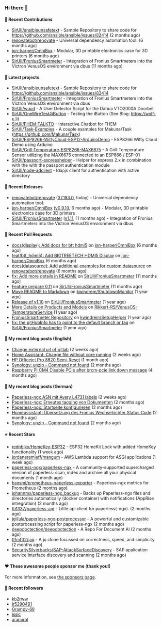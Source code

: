 ### Hi there 👋

#### 👷 Recent Contributions

- [SirUli/ansibleunsafetext](https://github.com/SirUli/ansibleunsafetext) - Sample Repository to share code for https://github.com/ansible/ansible/issues/82414 (2 months ago)
- [renovatebot/renovate](https://github.com/renovatebot/renovate) - Universal dependency automation tool. (6 months ago)
- [jon-harper/OmniBox](https://github.com/jon-harper/OmniBox) - Modular, 3D printable electronics case for 3D printers (6 months ago)
- [SirUli/FroniusSmartmeter](https://github.com/SirUli/FroniusSmartmeter) - Integration of Fronius Smartmeters into the Victron VenusOS environment via dbus (11 months ago)

#### 🌱 Latest projects

- [SirUli/ansibleunsafetext](https://github.com/SirUli/ansibleunsafetext) - Sample Repository to share code for https://github.com/ansible/ansible/issues/82414
- [SirUli/FroniusSmartmeter](https://github.com/SirUli/FroniusSmartmeter) - Integration of Fronius Smartmeters into the Victron VenusOS environment via dbus
- [SirUli/wuud](https://github.com/SirUli/wuud) - A User Detector Script for the Dahua VTO2000A Doorbell
- [SirUli/OneWireTest4iButton](https://github.com/SirUli/OneWireTest4iButton) - Testing the iButton (See Blog: https://wolf-u.li)
- [SirUli/FHEM-TALKTO](https://github.com/SirUli/FHEM-TALKTO) - Interactive Chatbot for FHEM
- [SirUli/Task-Examples](https://github.com/SirUli/Task-Examples) - A couple examples for Makuna/Task (https://github.com/Makuna/Task)
- [SirUli/ESP8266-WittyCloud-ESP12-ArduinoDemo](https://github.com/SirUli/ESP8266-WittyCloud-ESP12-ArduinoDemo) - ESP8266 Witty Cloud Demo using Arduino
- [SirUli/Grill-Temperature-ESP8266-MAX6675](https://github.com/SirUli/Grill-Temperature-ESP8266-MAX6675) - A Grill Temperature Sensor utilizing the MAX6675 connected to an ESP866 / ESP-01
- [SirUli/passport-expresshelper](https://github.com/SirUli/passport-expresshelper) - Helper for express 2.x in combination with the with the passport authentication module
- [SirUli/node-adclient](https://github.com/SirUli/node-adclient) - ldapjs client for authentication with active directory

#### 🔭 Recent Releases

- [renovatebot/renovate](https://github.com/renovatebot/renovate) ([37.183.0](https://github.com/renovatebot/renovate/releases/tag/37.183.0), today) - Universal dependency automation tool.
- [jon-harper/OmniBox](https://github.com/jon-harper/OmniBox) ([v0.9.10](https://github.com/jon-harper/OmniBox/releases/tag/v0.9.10), 6 months ago) - Modular, 3D printable electronics case for 3D printers
- [SirUli/FroniusSmartmeter](https://github.com/SirUli/FroniusSmartmeter) ([v1.11](https://github.com/SirUli/FroniusSmartmeter/releases/tag/v1.11), 11 months ago) - Integration of Fronius Smartmeters into the Victron VenusOS environment via dbus

#### 🔨 Recent Pull Requests

- [docs(display): Add docs for btt hdmi5](https://github.com/jon-harper/OmniBox/pull/129) on [jon-harper/OmniBox](https://github.com/jon-harper/OmniBox) (6 months ago)
- [feat(btt_hdmi5): Add BIGTREETECH HDMI5 Display](https://github.com/jon-harper/OmniBox/pull/128) on [jon-harper/OmniBox](https://github.com/jon-harper/OmniBox) (6 months ago)
- [docs(datasource): Add additional examples for custom datasource](https://github.com/renovatebot/renovate/pull/23558) on [renovatebot/renovate](https://github.com/renovatebot/renovate) (6 months ago)
- [fix: Add more details in README](https://github.com/SirUli/FroniusSmartmeter/pull/12) on [SirUli/FroniusSmartmeter](https://github.com/SirUli/FroniusSmartmeter) (11 months ago)
- [Feature prepare 0.11](https://github.com/SirUli/FroniusSmartmeter/pull/11) on [SirUli/FroniusSmartmeter](https://github.com/SirUli/FroniusSmartmeter) (11 months ago)
- [Move README to Markdown](https://github.com/kwindrem/ShutdownMonitor/pull/3) on [kwindrem/ShutdownMonitor](https://github.com/kwindrem/ShutdownMonitor) (1 year ago)
- [Release of v1.10](https://github.com/SirUli/FroniusSmartmeter/pull/7) on [SirUli/FroniusSmartmeter](https://github.com/SirUli/FroniusSmartmeter) (1 year ago)
- [More Details on Products and Models](https://github.com/Rikkert-RS/VenusOS-TemperatureService/pull/2) on [Rikkert-RS/VenusOS-TemperatureService](https://github.com/Rikkert-RS/VenusOS-TemperatureService) (1 year ago)
- [FroniusSmartmeter Repository](https://github.com/kwindrem/SetupHelper/pull/31) on [kwindrem/SetupHelper](https://github.com/kwindrem/SetupHelper) (1 year ago)
- [fix: the gitHubInfo has to point to the default branch or tag](https://github.com/SirUli/FroniusSmartmeter/pull/4) on [SirUli/FroniusSmartmeter](https://github.com/SirUli/FroniusSmartmeter) (1 year ago)

#### 📜 My recent blog posts (English)

- [Change external url of gitlab](https://wolf-u.li/en/change-external-url-of-gitlab/) (2 weeks ago)
- [Home Assistant: Change file without core running](https://wolf-u.li/en/homeassistant-change-file-without-core-running/) (2 weeks ago)
- [HP Officejet Pro 8620 Semi-Reset](https://wolf-u.li/hp-officejet-pro-8620-semi-reset/) (1 month ago)
- [Synology: unzip - Command not found](https://wolf-u.li/en/synology-unzip-command-not-found/) (2 months ago)
- [Raspberry PI CM4 Disable PCIe after brcm-pcie link down message](https://wolf-u.li/raspberry-pi-cm4-disable-pcie/) (4 months ago)

#### 📜 My recent blog posts (German)

- [Paperless-ngx ASN mit Avery L4731 labels](https://wolf-u.li/paperless-ngx-asn-mit-avery-l4731-labels/) (2 weeks ago)
- [Paperless-ngx: Erneutes tagging von Dokumenten](https://wolf-u.li/paperless-ngx-erneutes-tagging-von-dokumenten/) (2 months ago)
- [Paperless-ngx: Startseite konfigurieren](https://wolf-u.li/paperless-ngx-startseite-konfigurieren/) (2 months ago)
- [Homeassistant: Übersetzung des Fronius Wechselrichter Status Code](https://wolf-u.li/homeassistant-uebersetzung-des-fronius-wechselrichter-status-code/) (2 months ago)
- [Synology: unzip - Command not found](https://wolf-u.li/synology-unzip-command-not-found/) (2 months ago)

#### ⭐ Recent Stars

- [rednblkx/HomeKey-ESP32](https://github.com/rednblkx/HomeKey-ESP32) - ESP32 HomeKit Lock with added HomeKey functionality (1 week ago)
- [jordaneremieff/mangum](https://github.com/jordaneremieff/mangum) - AWS Lambda support for ASGI applications (1 week ago)
- [paperless-ngx/paperless-ngx](https://github.com/paperless-ngx/paperless-ngx) - A community-supported supercharged version of paperless: scan, index and archive all your physical documents (1 month ago)
- [hansmi/prometheus-paperless-exporter](https://github.com/hansmi/prometheus-paperless-exporter) - Paperless-ngx metrics for Prometheus (2 months ago)
- [johannmx/paperless-ngx_backup](https://github.com/johannmx/paperless-ngx_backup) - Backs up Paperless-ngx files and directories automatically (docker container) with notifications (AppRise intregration) (2 months ago)
- [tb1337/paperless-api](https://github.com/tb1337/paperless-api) - Little api client for paperless(-ngx). (2 months ago)
- [jgillula/paperless-ngx-postprocessor](https://github.com/jgillula/paperless-ngx-postprocessor) - A powerful and customizable postprocessing script for paperless-ngx (2 months ago)
- [deepdoctection/deepdoctection](https://github.com/deepdoctection/deepdoctection) - A Repo For Document AI (2 months ago)
- [01mf02/jaq](https://github.com/01mf02/jaq) - A jq clone focussed on correctness, speed, and simplicity (2 months ago)
- [SecuritySilverbacks/SAP-AttackSurfaceDiscovery](https://github.com/SecuritySilverbacks/SAP-AttackSurfaceDiscovery) - SAP application service interface discovery and scanning (2 months ago)

#### ❤️ These awesome people sponsor me (thank you!)


For more information, see [the sponsors page](https://github.com/sponsors/SirUli/).

#### 👯 Recent followers

- [kb2rww](https://github.com/kb2rww)
- [jr5290491](https://github.com/jr5290491)
- [Grampy-69](https://github.com/Grampy-69)
- [issic](https://github.com/issic)
- [aramirol](https://github.com/aramirol)
